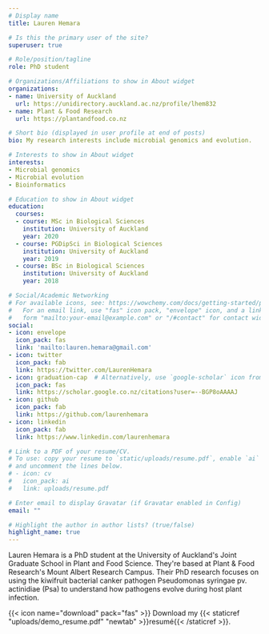 ```yaml
---
# Display name
title: Lauren Hemara

# Is this the primary user of the site?
superuser: true

# Role/position/tagline
role: PhD student

# Organizations/Affiliations to show in About widget
organizations:
- name: University of Auckland
  url: https://unidirectory.auckland.ac.nz/profile/lhem832
- name: Plant & Food Research
  url: https://plantandfood.co.nz

# Short bio (displayed in user profile at end of posts)
bio: My research interests include microbial genomics and evolution.

# Interests to show in About widget
interests:
- Microbial genomics
- Microbial evolution
- Bioinformatics

# Education to show in About widget
education:
  courses:
  - course: MSc in Biological Sciences
    institution: University of Auckland
    year: 2020
  - course: PGDipSci in Biological Sciences
    institution: University of Auckland
    year: 2019
  - course: BSc in Biological Sciences
    institution: University of Auckland
    year: 2018

# Social/Academic Networking
# For available icons, see: https://wowchemy.com/docs/getting-started/page-builder/#icons
#   For an email link, use "fas" icon pack, "envelope" icon, and a link in the
#   form "mailto:your-email@example.com" or "/#contact" for contact widget.
social:
- icon: envelope
  icon_pack: fas
  link: 'mailto:lauren.hemara@gmail.com'
- icon: twitter
  icon_pack: fab
  link: https://twitter.com/LaurenHemara
- icon: graduation-cap  # Alternatively, use `google-scholar` icon from `ai` icon pack
  icon_pack: fas
  link: https://scholar.google.co.nz/citations?user=--BGP8oAAAAJ
- icon: github
  icon_pack: fab
  link: https://github.com/laurenhemara
- icon: linkedin
  icon_pack: fab
  link: https://www.linkedin.com/laurenhemara

# Link to a PDF of your resume/CV.
# To use: copy your resume to `static/uploads/resume.pdf`, enable `ai` icons in `params.toml`, 
# and uncomment the lines below.
# - icon: cv
#   icon_pack: ai
#   link: uploads/resume.pdf

# Enter email to display Gravatar (if Gravatar enabled in Config)
email: ""

# Highlight the author in author lists? (true/false)
highlight_name: true
---
```


Lauren Hemara is a PhD student at the University of Auckland's Joint Graduate School in Plant and Food Science. They're based at Plant & Food Research's Mount Albert Research Campus. Their PhD research focuses on using the kiwifruit bacterial canker pathogen Pseudomonas syringae pv. actinidiae (Psa) to understand how pathogens evolve during host plant infection.

{{< icon name="download" pack="fas" >}} Download my {{< staticref "uploads/demo_resume.pdf" "newtab" >}}resumé{{< /staticref >}}.
